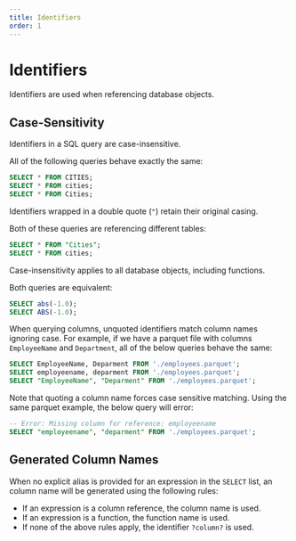 ```yaml
---
title: Identifiers
order: 1
---
```


# Identifiers

Identifiers are used when referencing database objects.

## Case-Sensitivity

Identifiers in a SQL query are case-insensitive.

All of the following queries behave exactly the same:

```sql
SELECT * FROM CITIES;
SELECT * FROM cities;
SELECT * FROM Cities;
```

Identifiers wrapped in a double quote (`"`) retain their original casing.

Both of these queries are referencing different tables:

```sql
SELECT * FROM "Cities";
SELECT * FROM cities;
```

Case-insensitivity applies to all database objects, including functions.

Both queries are equivalent:

```sql
SELECT abs(-1.0);
SELECT ABS(-1.0);
```

When querying columns, unquoted identifiers match column names ignoring case.
For example, if we have a parquet file with columns `EmployeeName` and
`Department`, all of the below queries behave the same:

```sql
SELECT EmployeeName, Deparment FROM './employees.parquet';
SELECT employeename, deparment FROM './employees.parquet';
SELECT "EmployeeName", "Deparment" FROM './employees.parquet';
```

Note that quoting a column name forces case sensitive matching. Using the same
parquet example, the below query will error:

```sql
-- Error: Missing column for reference: employeename
SELECT "employeename", "deparment" FROM './employees.parquet';
```

## Generated Column Names

When no explicit alias is provided for an expression in the `SELECT` list, an
column name will be generated using the following rules:

- If an expression is a column reference, the column name is used.
- If an expression is a function, the function name is used.
- If none of the above rules apply, the identifier `?column?` is used.

